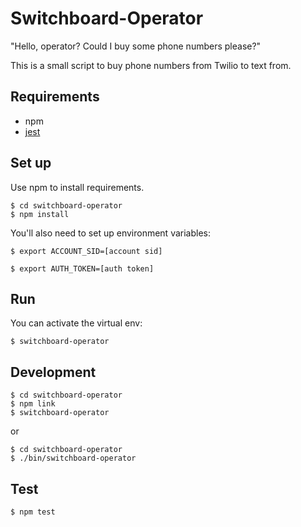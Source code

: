 # Switchboard-Operator

"Hello, operator? Could I buy some phone numbers please?"

This is a small script to buy phone numbers from Twilio to text from.

## Requirements

* npm
* [jest](https://jestjs.io/docs/en/getting-started.html)

## Set up

Use npm to install requirements.

```shell
$ cd switchboard-operator
$ npm install
```

You'll also need to set up environment variables:

```shell
$ export ACCOUNT_SID=[account sid]
```

```shell
$ export AUTH_TOKEN=[auth token]
```

## Run

You can activate the virtual env:

```shell
$ switchboard-operator
```

## Development

```shell
$ cd switchboard-operator
$ npm link
$ switchboard-operator
```

or

```shell
$ cd switchboard-operator
$ ./bin/switchboard-operator
```

## Test

```shell
$ npm test
```
